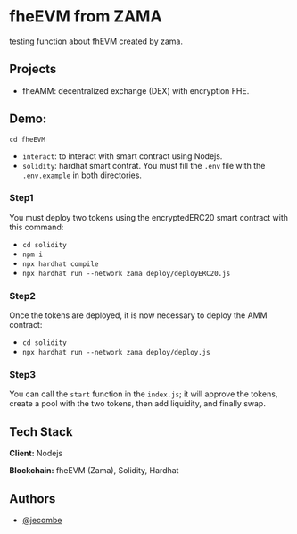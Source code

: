 
# fheEVM from ZAMA

testing function about fhEVM created by zama.



## Projects
- fheAMM: decentralized exchange (DEX) with encryption FHE.
## Demo:

    cd fheEVM

- `interact`: to interact with smart contract using Nodejs.
- `solidity`: hardhat smart contrat.
You must fill the `.env` file with the `.env.example` in both directories.

### Step1

You must deploy two tokens using the encryptedERC20 smart contract with this command: 
- `cd solidity`
- `npm i`
- `npx hardhat compile` 
- `npx hardhat run --network zama deploy/deployERC20.js`

### Step2

Once the tokens are deployed, it is now necessary to deploy the AMM contract:
- `cd solidity`
- `npx hardhat run --network zama deploy/deploy.js`

### Step3

You can call the `start` function in the `index.js`; it will approve the tokens, create a pool with the two tokens, then add liquidity, and finally swap.
## Tech Stack

**Client:** Nodejs

**Blockchain:** fheEVM (Zama), Solidity, Hardhat
## Authors

- [@jecombe](https://github.com/jecombe)

